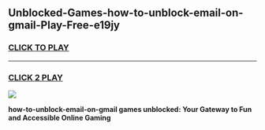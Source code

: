 
## Unblocked-Games-how-to-unblock-email-on-gmail-Play-Free-e19jy
<h3>
<a href="https://premium76.site?title=how-to-unblock-email-on-gmail&ref=12A">CLICK TO PLAY</a></h3>
<hr>

<h3>
<a href="https://premium76.site?title=how-to-unblock-email-on-gmail&ref=12A">CLICK 2 PLAY</a>
  
</h3>

<a href="https://premium76.site?title=how-to-unblock-email-on-gmail&ref=12A"><img src="https://clearcache.store/games.png"></a>


**how-to-unblock-email-on-gmail games unblocked: Your Gateway to Fun and Accessible Online Gaming**
